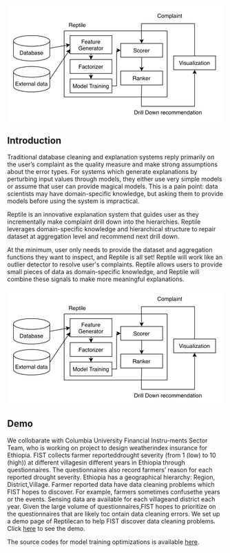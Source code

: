 
<center>
  <img src="https://raw.githubusercontent.com/zachary62/Dynamic-f-tree/gh-pages/files/images/back_arch.png" alt="hi" class="inline" width=700px />
</center>

## Introduction

Traditional database cleaning and explanation systems reply primarily on the user’s complaint as the quality measure and make strong assumptions about the error types. For systems which generate explanations by perturbing input values through models, they either use very simple models or assume that user can provide magical models. This is a pain point: data scientists may have domain-specific knowledge, but asking them to provide models before using the system is impractical. 

Reptile is an innovative explanation system that guides user as they incrementally make complaint drill down into the hierarchies. Reptile leverages domain-specific knowledge and hierarchical structure to repair dataset at aggregation level and recommend next drill down. 

At the minimum, user only needs to provide the dataset and aggregation functions they want to inspect, and Reptile is all set! Reptile will work like an outlier detector to resolve user's complaints. Reptile allows users to provide small pieces of data as domain-specific knowledge, and Reptile will combine these signals to make more meaningful explanations.







![Image](files/images/back_arch.png)


## Demo

We collobarate with Columbia University Financial Instru-ments Sector Team, who is working on project to design weatherindex insurance for Ethiopia. FIST collects farmer reporteddrought severity (from 1 (low) to 10 (high)) at different villagesin different years in Ethiopia through questionnaires. The questionnaires also record farmers’ reason for each reported drought severity. Ethiopia has a geographical hierarchy: Region, District,Village. Farmer reported data have data cleaning problems which FIST hopes to discover. For example, farmers sometimes confusethe years or the events. Sensing data are available for each villageand district each year. Given the large volume of questionnaires,FIST hopes to prioritize on the questionnaires that are likely toc ontain data cleaning errors. We set up a demo page of Reptilecan to help FIST discover data cleaning problems. Click [here](http://35.232.65.156:5000/com) to see the demo.

The source codes for model training optimizations is available [here](https://github.com/zachary62/Dynamic-f-tree).

